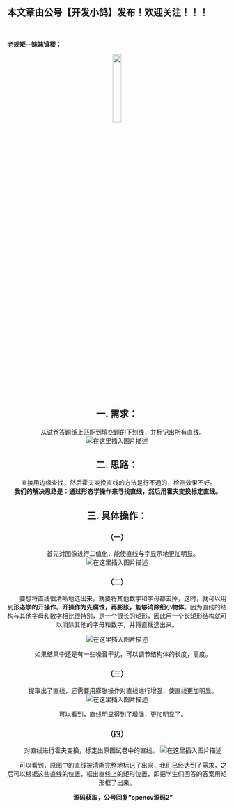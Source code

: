 ﻿## 本文章由公号【开发小鸽】发布！欢迎关注！！！
<br>

**老规矩--妹妹镇楼：**
<center>
<img src="https://img-blog.csdnimg.cn/20200721223424816.JPG"   width="20%">

## 一. 需求：
&nbsp;  &nbsp;  &nbsp;  &nbsp;从试卷答题纸上匹配到填空题的下划线，并标记出所有直线。
 ![在这里插入图片描述](https://img-blog.csdnimg.cn/20200715230137595.png)

## 二. 思路：
&nbsp;  &nbsp;  &nbsp;  &nbsp;直接用边缘查找，然后霍夫变换直线的方法是行不通的，检测效果不好。
**&nbsp;  &nbsp;  &nbsp;  &nbsp;我们的解决思路是：通过形态学操作来寻找直线，然后用霍夫变换标定直线。**

## 三. 具体操作：
### （一）
&nbsp;  &nbsp;  &nbsp;  &nbsp;首先对图像进行二值化，能使直线与字显示地更加明显。
 ![在这里插入图片描述](https://img-blog.csdnimg.cn/20200715230218108.png?x-oss-process=image/watermark,type_ZmFuZ3poZW5naGVpdGk,shadow_10,text_aHR0cHM6Ly9ibG9nLmNzZG4ubmV0L01yd3h4eHg=,size_16,color_FFFFFF,t_70)

### （二）
&nbsp;  &nbsp;  &nbsp;  &nbsp;要想将直线很清晰地选出来，就要将其他数字和字母都去掉，这时，就可以用到**形态学的开操作**。**开操作为先腐蚀，再膨胀，能够消除细小物体**。因为直线的结构与其他字母和数字相比很特别，是一个很长的矩形，因此用一个长矩形结构就可以消除其他的字母和数字，并将直线选出来。
 
![在这里插入图片描述](https://img-blog.csdnimg.cn/2020071523022746.png?x-oss-process=image/watermark,type_ZmFuZ3poZW5naGVpdGk,shadow_10,text_aHR0cHM6Ly9ibG9nLmNzZG4ubmV0L01yd3h4eHg=,size_16,color_FFFFFF,t_70)

&nbsp;  &nbsp;  &nbsp;  &nbsp;如果结果中还是有一些噪音干扰，可以调节结构体的长度，高度。

### （三）
&nbsp;  &nbsp;  &nbsp;  &nbsp;提取出了直线，还需要用膨胀操作对直线进行增强，使直线更加明显。
 ![在这里插入图片描述](https://img-blog.csdnimg.cn/20200715230235790.png)

&nbsp;  &nbsp;  &nbsp;  &nbsp;可以看到，直线明显得到了增强，更加明显了。


### （四）
&nbsp;  &nbsp;  &nbsp;  &nbsp;对直线进行霍夫变换，标定出原图试卷中的直线。
![在这里插入图片描述](https://img-blog.csdnimg.cn/20200715230241837.png)
 
&nbsp;  &nbsp;  &nbsp;  &nbsp;可以看到，原图中的直线被清晰完整地标记了出来，我们已经达到了需求，之后可以根据这些直线的位置，框出直线上的矩形位置，即把学生们回答的答案用矩形框了出来。

&nbsp;  &nbsp;  &nbsp;  &nbsp;**源码获取，公号回复“opencv源码2”**





